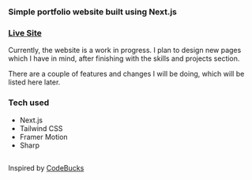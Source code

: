 ### Simple portfolio website built using Next.js

### [Live Site](https://devashish-portfolio.vercel.app/)

Currently, the website is a work in progress. I plan to design new pages which I have in mind, after finishing with the skills and projects section.

There are a couple of features and changes I will be doing, which will be listed here later.

### Tech used
- Next.js
- Tailwind CSS
- Framer Motion
- Sharp

##
Inspired by [CodeBucks](https://minimal-nextjs-portfolio-website.vercel.app/)